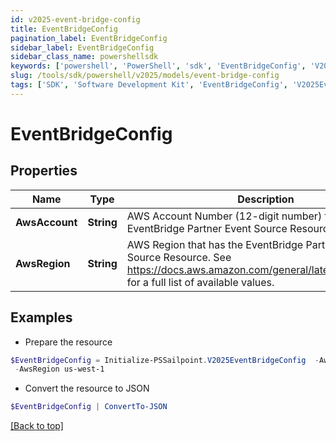 ```yaml
---
id: v2025-event-bridge-config
title: EventBridgeConfig
pagination_label: EventBridgeConfig
sidebar_label: EventBridgeConfig
sidebar_class_name: powershellsdk
keywords: ['powershell', 'PowerShell', 'sdk', 'EventBridgeConfig', 'V2025EventBridgeConfig'] 
slug: /tools/sdk/powershell/v2025/models/event-bridge-config
tags: ['SDK', 'Software Development Kit', 'EventBridgeConfig', 'V2025EventBridgeConfig']
---
```



# EventBridgeConfig

## Properties

Name | Type | Description | Notes
------------ | ------------- | ------------- | -------------
**AwsAccount** | **String** | AWS Account Number (12-digit number) that has the EventBridge Partner Event Source Resource. | [required]
**AwsRegion** | **String** | AWS Region that has the EventBridge Partner Event Source Resource. See https://docs.aws.amazon.com/general/latest/gr/rande.html for a full list of available values. | [required]

## Examples

- Prepare the resource
```powershell
$EventBridgeConfig = Initialize-PSSailpoint.V2025EventBridgeConfig  -AwsAccount 123456789012 `
 -AwsRegion us-west-1
```

- Convert the resource to JSON
```powershell
$EventBridgeConfig | ConvertTo-JSON
```


[[Back to top]](#) 

